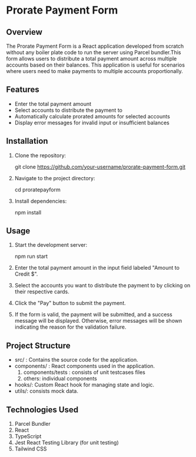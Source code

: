 # Prorate Payment Form

## Overview

The Prorate Payment Form is a React application developed from scratch without any boiler plate code to run the server using Parcel bundler.This form allows users to distribute a total payment amount across multiple accounts based on their balances. This application is useful for scenarios where users need to make payments to multiple accounts proportionally.

## Features

- Enter the total payment amount
- Select accounts to distribute the payment to
- Automatically calculate prorated amounts for selected accounts
- Display error messages for invalid input or insufficient balances

## Installation

1. Clone the repository:

   git clone https://github.com/your-username/prorate-payment-form.git

2. Navigate to the project directory:

   cd proratepayform

3. Install dependencies:

    npm install

## Usage
1. Start the development server:

    npm run start

2. Enter the total payment amount in the input field labeled "Amount to Credit $".

3. Select the accounts you want to distribute the payment to by clicking on their respective cards.

4. Click the "Pay" button to submit the payment.

5. If the form is valid, the payment will be submitted, and a success message will be displayed. Otherwise, error messages will be shown indicating the reason for the validation failure.

## Project Structure

- src/  : Contains the source code for the application.
- components/ : React components used in the application.
  1. components/tests : consists of unit testcases files
  2. others: individual components
- hooks/: Custom React hook for managing state and logic.
- utils/: consists mock data.

## Technologies Used

1. Parcel Bundler 
2. React
3. TypeScript
4. Jest React Testing Library (for unit testing)
5. Tailwind CSS
